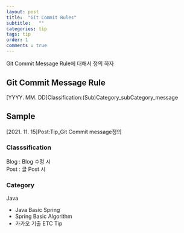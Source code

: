 ```yaml
---
layout: post
title:  "Git Commit Rules"
subtitle:   ""
categories: tip
tags: tip
order: 1
comments : true
---
```

Git Commit Message Rule에 대해서 정의 하자
## Git Commit Message Rule
[YYYY. MM. DD]Classification:(Sub)Category_subCategory_message

## Sample
[2021. 11. 15]Post:Tip_Git Commit message정의

### Classsification
Blog : Blog 수정 시 <br> 
Post : 글 Post 시

### Category
Java
 - Java Basic
Spring
 - Spring Basic
Algorithm
 - 카카오 기출
ETC
Tip